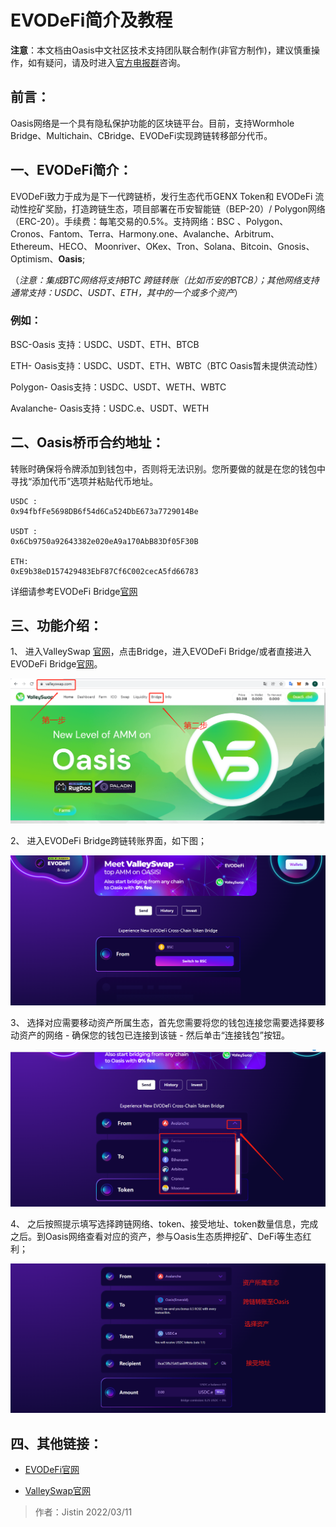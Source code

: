 # EVODeFi简介及教程

**注意**：本文档由Oasis中文社区技术支持团队联合制作(非官方制作)，建议慎重操作，如有疑问，请及时进入[官方电报群](https://t.me/oasisnetworkchina)咨询。

## 前言：
Oasis网络是一个具有隐私保护功能的区块链平台。目前，支持Wormhole Bridge、Multichain、CBridge、EVODeFi实现跨链转移部分代币。

## 一、EVODeFi简介： 
EVODeFi致力于成为是下一代跨链桥，发行生态代币GENX Token和 EVODeFi 流动性挖矿奖励，打造跨链生态，项目部署在币安智能链（BEP-20）/ Polygon网络（ERC-20）。手续费：每笔交易的0.5%。支持网络：BSC 、Polygon、Cronos、Fantom、Terra、Harmony.one、Avalanche、Arbitrum、 Ethereum、HECO、 Moonriver、OKex、Tron、Solana、Bitcoin、Gnosis、Optimism、**Oasis**;

（*注意：集成BTC网络将支持BTC 跨链转账（比如币安的BTCB）；其他网络支持通常支持：USDC、USDT、ETH，其中的一个或多个资产*）
### 例如：
BSC-Oasis 支持：USDC、USDT、ETH、BTCB

ETH- Oasis支持：USDC、USDT、ETH、WBTC（BTC Oasis暂未提供流动性）

Polygon- Oasis支持：USDC、USDT、WETH、WBTC

Avalanche- Oasis支持：USDC.e、USDT、WETH

## 二、Oasis桥币合约地址：

转账时确保将令牌添加到钱包中，否则将无法识别。您所要做的就是在您的钱包中寻找“添加代币”选项并粘贴代币地址。 

```
USDC :
0x94fbfFe5698DB6f54d6Ca524DbE673a7729014Be

USDT :
0x6Cb9750a92643382e020eA9a170AbB83Df05F30B

ETH:
0xE9b38eD157429483EbF87Cf6C002cecA5fd66783

```

详细请参考EVODeFi Bridge[官网](#https://docs.evodefi.com/evodefi-the-next-generation-cross-chain-bridge/evodefi-bridge/bridge-faq)



## 三、功能介绍：

1、	进入ValleySwap [官网](https://valleyswap.com/)，点击Bridge，进入EVODeFi Bridge/或者直接进入EVODeFi Bridge[官网](https://bridge.evodefi.com/)。

![](1.png)

2、	进入EVODeFi Bridge跨链转账界面，如下图；

![](2.png)

3、	选择对应需要移动资产所属生态，首先您需要将您的钱包连接您需要选择要移动资产的网络 - 确保您的钱包已连接到该链 - 然后单击“连接钱包”按钮。 

![](3.png)

4、	之后按照提示填写选择跨链网络、token、接受地址、token数量信息，完成之后。到Oasis网络查看对应的资产，参与Oasis生态质押挖矿、DeFi等生态红利；

![](4.png)

## 四、其他链接：

* [EVODeFi官网](https://bridge.evodefi.com/)

* [ValleySwap官网](https://valleyswap.com/)

>作者：Jistin 2022/03/11
